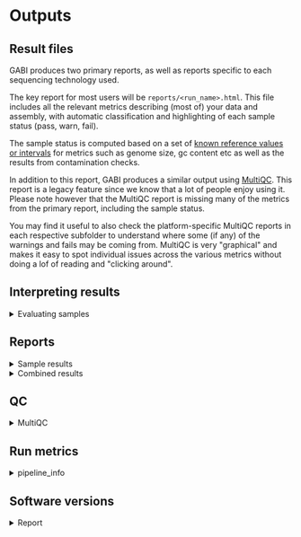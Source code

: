 # Outputs 

## Result files

GABI produces two primary reports, as well as reports specific to each sequencing technology used. 

The key report for most users will be `reports/<run_name>.html`. This file includes all the relevant metrics describing (most of) your data and assembly, with automatic classification and highlighting of each sample status (pass, warn, fail). 

The sample status is computed based on a set of [known reference values or intervals](https://gitlab.com/bfr_bioinformatics/AQUAMIS/-/blob/master/resources/AQUAMIS_thresholds.json?ref_type=heads) for metrics such as genome size, gc content etc as well as the results from contamination checks. 

In addition to this report, GABI produces a similar output using [MultiQC](https://seqera.io/multiqc/). This report is a legacy feature since we know that a lot of people enjoy using it. Please note however that the MultiQC report is missing many of the metrics from the primary report, including the sample status.

You may find it useful to also check the platform-specific MultiQC reports in each respective subfolder to understand where some (if any) of the warnings and fails may be coming from. MultiQC is very "graphical" and makes it easy to spot individual issues across the various metrics without doing a lof of reading and "clicking around". 

## Interpreting results

<details markdown=1>
<summary>Evaluating samples</summary>

### How to judge the success of a sequencing run

- Does the assembly size match known/published values for this species?
- Into how many contigs was the sample assembled?
- Are the reads potentially contaminated?
- Does the taxonomic profile suggest the presence of more than one species?
- How complete is the assembly?
- How much read coverage do we have (for each sequencing technololgy)
- How complete is the gene space coverage and are there many duplicate BUSCO hits?

You should come up with reasonable threshold for these parameters, based on your experience with your data. GABI will provide an interpretation for you, but it is advisable to think about the specific details. 

#### GABI summary

The summary section of the GABI report aims to provide as many details as possible in one place, with build-in sample status highlighting (green, yellow, red).

![summary](../images/gabi_report_summary.png)

Here, each sample is represented by one row, with the sample ID (as provided in the sample sheet), the overall status, best-guess taxon, followed by metrics about the assembly, the read coverage of the assembly as well as basic read metrics and finally results from contamination-related checks. Please note that contamination checks are going to work best on Illumina data, since the basic principle depends in one way or the other on read variants. Nanopore data may occasionally yield incorrect inferences and is deliberately paramterized to suppress noisy results (which may well be true contaminations at low levels). 

In this example, the sample is shown as "pass", which means that all relevant metrics are above or within pre-defined thresholds for this species. Notable, the Q30 quality of the Illumina reads used for assembly is highlighted in yellow, which means that it is of potential concern but not a reason for an outright failure of the sample. Basically, we consider Illumina reads with a Q30 fraction of less than 85% to be a sign of potential issues, based on years of experience using the technology. But in this case, it is merely a suggestion for you to have a look at the raw data and the sequencing run to check if everything looks ok otherwise. 

You can click on any of the rows in the summary to get additional information, if available. 
![summary_details](../images/gabi_report_summary_details.png)

#### Busco

BUSCO identifies the presence of expected conserved bacterial genes - a good assembly should be near-complete and not contain (many) duplicated BUSCOs. 

![busco](../images/gabi_report_busco.png)

#### Bracken

Complementary to ConfindR, Kraken (combined with Bracken) can be used to check if the sample consists of more than one species. A low level of abundance is typically no reason for concern and more likely the result of low complexity sequence motifs. 

![kraken](../images/gabi_report_bracken.png)

#### MLST typing

MLST typing groups isolates based on sequence "types" defined for a small number of core genes. If more than one such schema is defined for a given species, results will be split by schema (and species). You may choose whichever schema is the default in your community (if any). 

![mlst](../images/gabi_report_mlst.png)

#### Serotyping

GABI performs serotyping with commonly used tools. Results will be split by taxon and tools (if multiple exist). 

![serotyping](../images/gabi_report_serotyping.png)

#### Technology-specific QC

GABI generates additional MultiQC reports for each sequencing technology. These can be used to get a few more details, for example for the ConfindR results or the technology-specific sequence coverage of the final assembly.

</details>

## Reports

<details markdown=1>
<summary>Sample results</summary>

For each sample, a folder is created with results from various tools, as follows:

- amr - Predictions of antimicrobial resistance genes
  - abricate - Results from Abricate
  - amrfinderplus - Results from AMFfinderPlus
- annotation - Gene model predictions
  - prokka - Prokka annotations
- assembly - The genome assembly and related information
  - busco - Busco analysis of gene space coverage
  - quast - Quast assembly metrics
  - flye/dragonflye/shovill - the assembler output(s)
- mlst - MLST typing results
- plasmids - Identification of plasmids from the assembly
- qc - Basic read QC
  - fastqc - Quality metrics of reads
  - confindr_results - ConfindR contamination check
- taxonomy - Taxonomic profiling using raw reads
  - kraken2 - Results from Kraken2/Bracken
- sample.json - A comprehensive summary of various sample-level results - can be used to roll your own reporting formats or tie into downstream data processing. 
- sample.qc.json - The same JSON as above, with added QC vote

```JSON
 "qc": {
        "fail": [],
        "warn": [
            "confindr_illumina"
        ],
        "pass": [
            "fastp_q30_rate",
            "taxon_illumina_count",
            "quast_assembly",
            "quast_contigs",
            "quast_n50",
            "quast_gc",
            "quast_duplication",
            "busco_completeness",
            "busco_duplicates",
            "coverage_illumina_mean",
            "coverage_total_mean",
            "coverage_illumina_40x",
            "coverage_total_40x"
        ],
        "missing": [
            "confindr_nanopore"
        ],
        "messages": [
            "Low levels of contamination (inter-species) detected in illumina reads S01-R1-1"
        ],
        "call": "warn"
    }
```

</details>

<details markdown=1>
<summary>Combined results</summary>

Some results are computed for all samples of a run, or for all samples belonging to the same species. These results are as follows:

- AMR
  - Aggregated results from supported antimicrobial resistance gene predictors

</details>

## QC

<details markdown=1>
<summary>MultiQC</summary>

- run_name_multiqc_report.html - Sample-level summary
- Illumina - QC metrics relating to Illumina data
- Nanopore - QC metrics relating to Nanopore data
- Pacbio - QC metrics relating to Pacbio data

</details>

## Run metrics

<details markdown=1>
<summary>pipeline_info</summary>

This folder contains the pipeline run metrics

- pipeline_dag.svg - the workflow graph (only available if GraphViz is installed)
- pipeline_report.html - the (graphical) summary of all completed tasks and their resource usage
- pipeline_report.txt - a short summary of this analysis run and all parameters, in text format
- pipeline_timeline.html - chronological report of compute tasks and their duration
- pipeline_trace.txt - Detailed trace log of all processes and their various metrics

</details>

## Software versions
<details markdown=1>
<summary>Report</summary>

GABI emits the version of all the tools it used in a given pipeline run at the end of the primary reports. 

![versions](../images/gabi_report_versions.png)
</details>